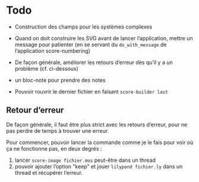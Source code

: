# Todo

* Construction des champs pour les systèmes complexes

* Quand on doit construire les SVG avant de lancer l’application, mettre un message pour patienter (en se servant du `do_with_message` de l’application score-numbering)

* De façon générale, améliorer les retours d’erreur dès qu’il y a un problème (cf. ci-dessous)
* un bloc-note pour prendre des notes
* Pouvoir rouvrir le dernier fichier en faisant `score-builder last`

## Retour d’erreur

De façon générale, il faut être plus strict avec les retours d’erreur, pour ne pas perdre de temps à trouver une erreur.

Pour commencer, pouvoir lancer la commande comme je le fais pour voir où ça ne fonctionne pas, en deux degrés :
1) lancer `score-image fichier.mus` peut-être dans un thread
2) pouvoir ajouter l’option "keep" et jouer `lilypond fichier.ly` dans un thread et récupérer l’erreur.
